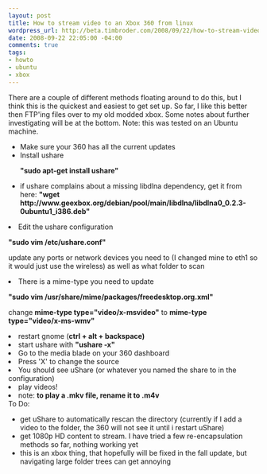 ```yaml
--- 
layout: post
title: How to stream video to an Xbox 360 from linux
wordpress_url: http://beta.timbroder.com/2008/09/22/how-to-stream-video-to-an-xbox-360-from-linux/
date: 2008-09-22 22:05:00 -04:00
comments: true
tags: 
- howto
- ubuntu
- xbox
---
```

There are a couple of different methods floating around to do this, but I think this is the quickest and easiest to get set up.  So far, I like this better then FTP'ing files over to my old modded xbox.  Some notes about further investigating will be at the bottom. Note: this was tested on an Ubuntu machine.

<ul><li>Make sure your 360 has all the current updates</li>
<li>Install ushare



<b>"sudo apt-get install ushare"</b>



</li>
</ul><ul><li>if ushare complains about a missing libdlna dependency, get it from here: <b>"wget http://www.geexbox.org/debian/pool/main/libdlna/libdlna0_0.2.3-0ubuntu1_i386.deb"



</b></li>
</ul><li>Edit the ushare configuration



<b>"sudo vim /etc/ushare.conf"</b>



update any ports or network devices you need to (I changed mine to eth1 so it would just use the wireless) as well as what folder to scan

</li>
<li>There is a mime-type you need to update



<b>"sudo vim /usr/share/mime/packages/freedesktop.org.xml"</b>



change <b>mime-type type="video/x-msvideo"</b> to <b>mime-type type="video/x-ms-wmv"</b></li>
<li>restart gnome (<b>ctrl + alt + backspace)</b></li>
<li>start ushare with <b>"ushare -x"</b></li>
<li>Go to the media blade on your 360 dashboard</li>
<li>Press 'X' to change the source</li>
<li>You should see uShare (or whatever you named the share to in the configuration)</li>
<li>play videos!</li>
<li>note: <b>to play a .mkv file, rename it to .m4v </b>

</li>
To Do:

<ul><li>get uShare to automatically rescan the directory (currently if I add a video to the folder, the 360 will not see it until i restart uShare)</li>
<li>get 1080p HD content to stream.  I have tried a few re-encapsulation methods so far, nothing working yet</li>
<li>this is an xbox thing, that hopefully will be fixed in the fall update, but navigating large folder trees can get annoying

</li>
</ul>
